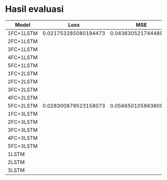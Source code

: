 # Hasil evaluasi


Model | Loss | MSE | Muter | zig-zag
--- | --- | --- | --- | ---
1FC+1LSTM | 0.021753285080194473 | 0.04363052174448967 | 0.5106953978538513 | 0.975774884223938
2FC+1LSTM |  |  |  | 
3FC+1LSTM |  |  |  | 
4FC+1LSTM |  |  |  | 
5FC+1LSTM |  |  |  | 
1FC+2LSTM |  |  |  |
2FC+2LSTM |  |  |  | 
3FC+2LSTM |  |  |  | 
4FC+2LSTM |  |  |  | 
5FC+2LSTM | 0.028300879523158073 | 0.056650105863809586 | 0.48163673281669617 | 0.8973722457885742
1FC+3LSTM |  |  |  | 
2FC+3LSTM |  |  |  | 
3FC+3LSTM |  |  |  | 
4FC+3LSTM |  |  |  | 
5FC+3LSTM |  |  |  | 
1LSTM |  |  |  | 
2LSTM |  |  |  | 
3LSTM |  |  |  | 
